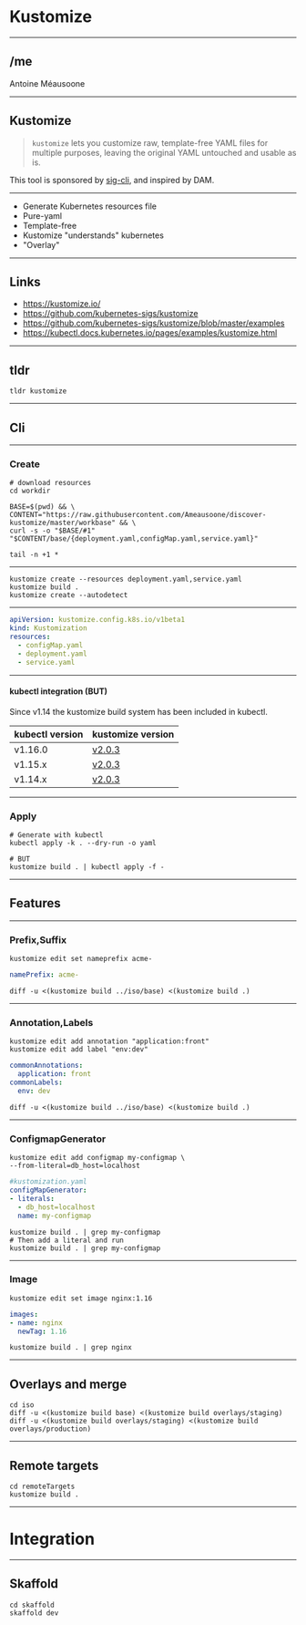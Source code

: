 # Kustomize

---

## /me

Antoine Méausoone

---

## Kustomize

> `kustomize` lets you customize raw, template-free YAML
files for multiple purposes, leaving the original YAML
untouched and usable as is.

This tool is sponsored by [sig-cli]([KEP]), and
inspired by DAM.

---

* Generate Kubernetes resources file
* Pure-yaml
* Template-free
* Kustomize "understands" kubernetes
* "Overlay"

---

## Links

* https://kustomize.io/
* https://github.com/kubernetes-sigs/kustomize
* https://github.com/kubernetes-sigs/kustomize/blob/master/examples
* https://kubectl.docs.kubernetes.io/pages/examples/kustomize.html

---

## tldr

```shell script
tldr kustomize
```

---

## Cli

---

### Create

```shell script
# download resources
cd workdir

BASE=$(pwd) && \
CONTENT="https://raw.githubusercontent.com/Ameausoone/discover-kustomize/master/workbase" && \
curl -s -o "$BASE/#1" "$CONTENT/base/{deployment.yaml,configMap.yaml,service.yaml}" 

tail -n +1 *
``` 

---

```shell script
kustomize create --resources deployment.yaml,service.yaml
kustomize build .
kustomize create --autodetect
```

---

```yaml
apiVersion: kustomize.config.k8s.io/v1beta1
kind: Kustomization
resources:
  - configMap.yaml
  - deployment.yaml
  - service.yaml
```

---

#### kubectl integration (BUT)

Since v1.14 the kustomize build system has been included in kubectl.

| kubectl version | kustomize version |
|---------|--------|
| v1.16.0 | [v2.0.3](https://github.com/kubernetes-sigs/kustomize/tree/v2.0.3) |
| v1.15.x | [v2.0.3](https://github.com/kubernetes-sigs/kustomize/tree/v2.0.3) |
| v1.14.x | [v2.0.3](https://github.com/kubernetes-sigs/kustomize/tree/v2.0.3) |

---

### Apply

```shell script
# Generate with kubectl 
kubectl apply -k . --dry-run -o yaml

# BUT
kustomize build . | kubectl apply -f - 
```

---

## Features

---

### Prefix,Suffix
```shell script
kustomize edit set nameprefix acme-
```

```yaml
namePrefix: acme-
```

```shell script
diff -u <(kustomize build ../iso/base) <(kustomize build .)
```

---

### Annotation,Labels
```shell script
kustomize edit add annotation "application:front"
kustomize edit add label "env:dev"
```

```yaml
commonAnnotations:
  application: front
commonLabels:
  env: dev
```

```shell script
diff -u <(kustomize build ../iso/base) <(kustomize build .)
```

---

### ConfigmapGenerator
```shell script
kustomize edit add configmap my-configmap \ 
--from-literal=db_host=localhost
```

```yaml
#kustomization.yaml
configMapGenerator:
- literals:
  - db_host=localhost
  name: my-configmap
```

```shell script
kustomize build . | grep my-configmap 
# Then add a literal and run
kustomize build . | grep my-configmap 
```

---

### Image

```shell script
kustomize edit set image nginx:1.16
```

```yaml
images:
- name: nginx
  newTag: 1.16
```

```shell script
kustomize build . | grep nginx 
```

---

## Overlays and merge

```shell script
cd iso
diff -u <(kustomize build base) <(kustomize build overlays/staging)
diff -u <(kustomize build overlays/staging) <(kustomize build overlays/production)
```
---

## Remote targets

```shell script
cd remoteTargets
kustomize build .
```

---

# Integration

---

## Skaffold

```shell script
cd skaffold
skaffold dev
```
